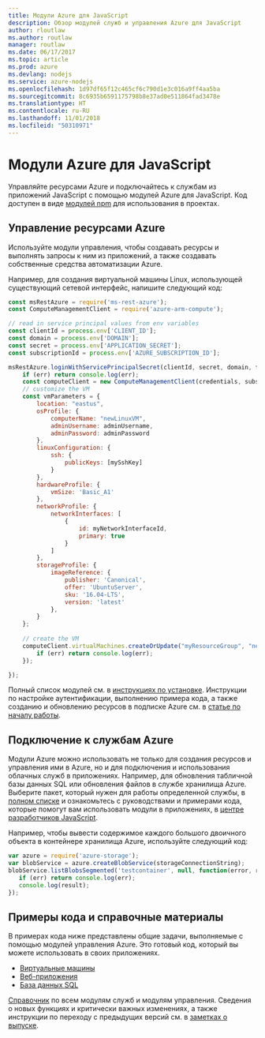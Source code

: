 ```yaml
---
title: Модули Azure для JavaScript
description: Обзор модулей служб и управления Azure для JavaScript
author: rloutlaw
ms.author: routlaw
manager: routlaw
ms.date: 06/17/2017
ms.topic: article
ms.prod: azure
ms.devlang: nodejs
ms.service: azure-nodejs
ms.openlocfilehash: 1d97df65f12c465cf6c790d1e3c016a9ff4aa5ba
ms.sourcegitcommit: 8c6935b6591175798b8e37ad0e511864fad3478e
ms.translationtype: HT
ms.contentlocale: ru-RU
ms.lasthandoff: 11/01/2018
ms.locfileid: "50310971"
---
```

# <a name="azure-modules-for-javascript"></a>Модули Azure для JavaScript

Управляйте ресурсами Azure и подключайтесь к службам из приложений JavaScript с помощью модулей Azure для JavaScript. Код доступен в виде [модулей npm](node-sdk-azure-install.md) для использования в проектах. 

## <a name="manage-azure-resources"></a>Управление ресурсами Azure

Используйте модули управления, чтобы создавать ресурсы и выполнять запросы к ним из приложений, а также создавать собственные средства автоматизации Azure. 

Например, для создания виртуальной машины Linux, использующей существующий сетевой интерфейс, напишите следующий код:

```javascript
const msRestAzure = require('ms-rest-azure');
const ComputeManagementClient = require('azure-arm-compute');

// read in service principal values from env variables
const clientId = process.env['CLIENT_ID'];
const domain = process.env['DOMAIN'];
const secret = process.env['APPLICATION_SECRET'];
const subscriptionId = process.env['AZURE_SUBSCRIPTION_ID'];

msRestAzure.loginWithServicePrincipalSecret(clientId, secret, domain, function (err, credentials, subscriptions) {
    if (err) return console.log(err);
    const computeClient = new ComputeManagementClient(credentials, subscriptionId);
    // customize the VM 
    const vmParameters = {
        location: "eastus",
        osProfile: {
            computerName: "newLinuxVM",
            adminUsername: adminUsername,
            adminPassword: adminPassword
        },
        linuxConfiguration: {
            ssh: {
                publicKeys: [mySshKey]
            }
        },
        hardwareProfile: {
            vmSize: 'Basic_A1'
        },
        networkProfile: {
            networkInterfaces: [
                {
                    id: myNetworkInterfaceId,
                    primary: true
                }
            ]
        },
        storageProfile: {
            imageReference: {
                publisher: 'Canonical',
                offer: 'UbuntuServer',
                sku: '16.04-LTS',
                version: 'latest'
            },
        }
    };
 
    // create the VM
    computeClient.virtualMachines.createOrUpdate("myResourceGroup", "newLinuxVM", vmParameters, function (err, data) {
        if (err) return console.log(err);
    });

});
```

Полный список модулей см. в [инструкциях по установке](node-sdk-azure-install.md). Инструкции по настройке аутентификации, выполнению примера кода, а также созданию и обновлению ресурсов в подписке Azure см. в [статье по началу работы](node-sdk-azure-get-started.md). 

## <a name="connect-to-azure-services"></a>Подключение к службам Azure

Модули Azure можно использовать не только для создания ресурсов и управления ими в Azure, но и для подключения и использования облачных служб в приложениях. Например, для обновления табличной базы данных SQL или обновления файлов в службе хранилища Azure. Выберите пакет, который нужен для работы определенной службы, в [полном списке](node-sdk-azure-install.md) и ознакомьтесь с руководствами и примерами кода, которые помогут вам использовать модули в приложениях, в [центре разработчиков JavaScript](https://azure.microsoft.com/develop/nodejs/).

Например, чтобы вывести содержимое каждого большого двоичного объекта в контейнере хранилища Azure, используйте следующий код:

```javascript
var azure = require('azure-storage');
var blobService = azure.createBlobService(storageConnectionString);
blobService.listBlobsSegmented('testcontainer', null, function(error, result, response) {
   if (err) return console.log(err);
   console.log(result);
});
```

## <a name="sample-code-and-reference"></a>Примеры кода и справочные материалы

В примерах кода ниже представлены общие задачи, выполняемые с помощью модулей управления Azure. Это готовый код, который вы можете использовать в своих приложениях.

- [Виртуальные машины](node-samples-services-compute.md)
- [Веб-приложения](node-samples-services-web-and-mobile.md)
- [База данных SQL](node-samples-services-database.md)
   
[Справочник](https://docs.microsoft.com/javascript/api) по всем модулям служб и модулям управления. Сведения о новых функциях и критически важных изменениях, а также инструкции по переходу с предыдущих версий см. в [заметках о выпуске](https://github.com/Azure/azure-sdk-for-node/releases).